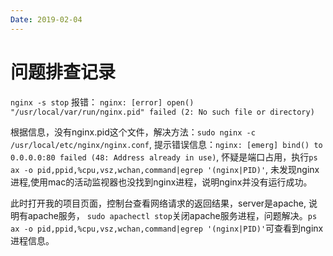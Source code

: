 ```yaml
---
Date: 2019-02-04
---
```


# 问题排查记录

`nginx -s stop` 报错： `nginx: [error] open() "/usr/local/var/run/nginx.pid" failed (2: No such file or directory)`

根据信息，没有nginx.pid这个文件，解决方法：`sudo nginx -c /usr/local/etc/nginx/nginx.conf`, 提示错误信息：`nginx: [emerg] bind() to 0.0.0.0:80 failed (48: Address already in use)`, 怀疑是端口占用，执行`ps ax -o pid,ppid,%cpu,vsz,wchan,command|egrep '(nginx|PID)'`, 未发现nginx进程,使用mac的活动监视器也没找到nginx进程，说明nginx并没有运行成功。

此时打开我的项目页面，控制台查看网络请求的返回结果，server是apache, 说明有apache服务， `sudo apachectl stop`关闭apache服务进程，问题解决。`ps ax -o pid,ppid,%cpu,vsz,wchan,command|egrep '(nginx|PID)'`可查看到nginx进程信息。